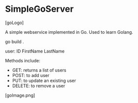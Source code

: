 # SimpleGoServer

[goLogo]

A simple webservice implemented in Go. Used to learn Golang.

go build .

user:
ID
FirstName
LastName

Methods include:
* GET: returns a list of users
* POST: to add user
* PUT: to update an existing user
* DELETE: to remove a user

[goImage.png]